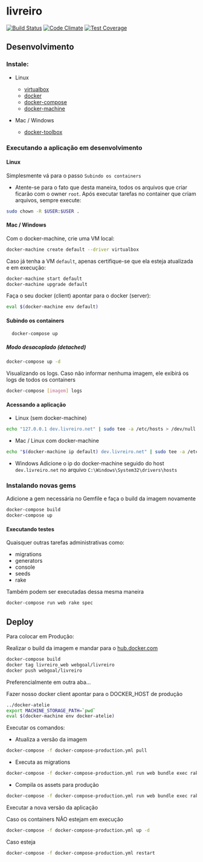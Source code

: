 livreiro
==========

[![Build Status](https://travis-ci.org/webgoal/livreiro.svg?branch=master)](https://travis-ci.org/webgoal/livreiro)
[![Code Climate](https://codeclimate.com/github/webgoal/livreiro/badges/gpa.svg)](https://codeclimate.com/github/webgoal/livreiro)
[![Test Coverage](https://codeclimate.com/github/webgoal/livreiro/badges/coverage.svg)](https://codeclimate.com/github/webgoal/livreiro/coverage)

Desenvolvimento
---------------
### Instale:

  - Linux
    - [virtualbox](https://www.virtualbox.org/)
    - [docker](https://docs.docker.com/engine/installation/linux/ubuntulinux/)
    - [docker-compose](https://docs.docker.com/compose/install/)
    - [docker-machine](https://docs.docker.com/machine/install-machine/)

  - Mac / Windows
    - [docker-toolbox](https://www.docker.com/products/docker-toolbox)

### Executando a aplicação em desenvolvimento

#### Linux
Simplesmente vá para o passo `Subindo os containers`
- Atente-se para o fato que desta maneira, todos os arquivos que criar ficarão com o owner `root`. Após executar tarefas no container que criam arquivos, sempre execute:
```sh
sudo chown -R $USER:$USER .
```

#### Mac / Windows
Com o docker-machine, crie uma VM local:

```sh
docker-machine create default --driver virtualbox
```

Caso já tenha a VM `default`, apenas certifique-se que ela esteja atualizada e em execução:
```sh
docker-machine start default
docker-machine upgrade default
```

Faça o seu docker (client) apontar para o docker (server):
```sh
eval $(docker-machine env default)
```

#### Subindo os containers
```sh
  docker-compose up
```

##### Modo desacoplado (detached)

```sh
docker-compose up -d
```
Visualizando os logs. Caso não informar nenhuma imagem, ele exibirá os logs de todos os containers
```sh
docker-compose [imagem] logs
```

#### Acessando a aplicação
- Linux (sem docker-machine)
```sh
echo "127.0.0.1 dev.livreiro.net" | sudo tee -a /etc/hosts > /dev/null
```
- Mac / Linux com docker-machine
```sh
echo "$(docker-machine ip default) dev.livreiro.net" | sudo tee -a /etc/hosts > /dev/null
```
- Windows
Adicione o ip do docker-machine seguido do host `dev.livreiro.net` no arquivo `C:\Windows\System32\drivers\hosts`

### Instalando novas gems

Adicione a gem necessária no Gemfile e faça o build da imagem novamente

```sh
docker-compose build
docker-compose up
```

#### Executando testes
Quaisquer outras tarefas administrativas como:
  - migrations
  - generators
  - console
  - seeds
  - rake

Também podem ser executadas dessa mesma maneira
```sh
docker-compose run web rake spec
```

Deploy
------

Para colocar em Produção:

Realizar o build da imagem e mandar para o [hub.docker.com](http://hub.docker.com)
~~~sh
docker-compose build
docker tag livreiro_web webgoal/livreiro
docker push webgoal/livreiro
~~~

Preferencialmente em outra aba...

Fazer nosso docker client apontar para o DOCKER_HOST de produção
```sh
../docker-atelie
export MACHINE_STORAGE_PATH=`pwd`
eval $(docker-machine env docker-atelie)
```

Executar os comandos:

- Atualiza a versão da imagem
```sh
docker-compose -f docker-compose-production.yml pull
```

- Executa as migrations
```sh
docker-compose -f docker-compose-production.yml run web bundle exec rake db:migrate
```

- Compila os assets para produção
```sh
docker-compose -f docker-compose-production.yml run web bundle exec rake assets:precompile
```

Executar a nova versão da aplicação

Caso os containers NÃO estejam em execução
```sh
docker-compose -f docker-compose-production.yml up -d
```

Caso esteja
```sh
docker-compose -f docker-compose-production.yml restart
```
